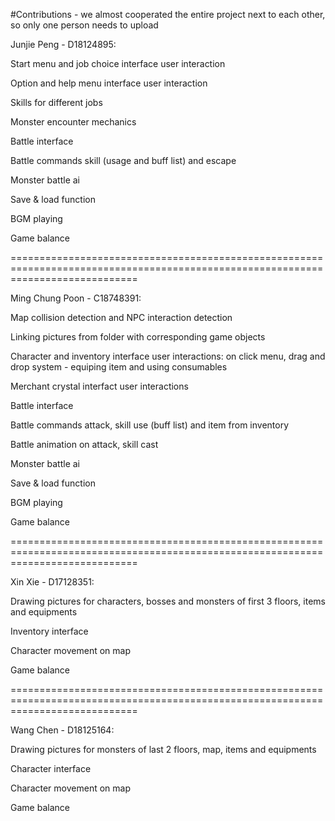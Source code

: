#Contributions - we almost cooperated the entire project next to each other, so only one person needs to upload

Junjie Peng - D18124895:

Start menu and job choice interface user interaction

Option and help menu interface user interaction

Skills for different jobs

Monster encounter mechanics

Battle interface

Battle commands skill (usage and buff list) and escape

Monster battle ai

Save & load function

BGM playing

Game balance

==================================================================================================================================

Ming Chung Poon - C18748391:

Map collision detection and NPC interaction detection

Linking pictures from folder with corresponding game objects

Character and inventory interface user interactions: on click menu, drag and drop system - equiping item and using consumables

Merchant crystal interfact user interactions

Battle interface

Battle commands attack, skill use (buff list) and item from inventory

Battle animation on attack, skill cast

Monster battle ai

Save & load function

BGM playing

Game balance

==================================================================================================================================

Xin Xie - D17128351:

Drawing pictures for characters, bosses and monsters of first 3 floors, items and equipments

Inventory interface

Character movement on map

Game balance

==================================================================================================================================

Wang Chen - D18125164:

Drawing pictures for monsters of last 2 floors, map, items and equipments

Character interface

Character movement on map

Game balance
